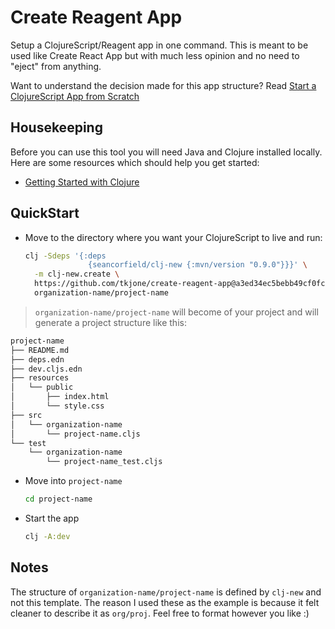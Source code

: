 # Create Reagent App

Setup a ClojureScript/Reagent app in one command.  This is meant to be used like Create React App but with much less opinion and no need to "eject" from anything.

Want to understand the decision made for this app structure?  Read [Start a ClojureScript App from Scratch](https://betweentwoparens.com/start-a-clojurescript-app-from-scratch)

## Housekeeping

Before you can use this tool you will need Java and Clojure installed locally.  Here are some resources which should help you get started:

- [Getting Started with Clojure](https://www.youtube.com/watch?v=SljDPNwAFOc&list=PLaGDS2KB3-ArG0WqAytE9GsZgrM-USsZA)

## QuickStart

- Move to the directory where you want your ClojureScript to live and run:

  ```bash
  clj -Sdeps '{:deps
                {seancorfield/clj-new {:mvn/version "0.9.0"}}}' \
    -m clj-new.create \
    https://github.com/tkjone/create-reagent-app@a3ed34ec5bebb49cf0fc67a3e8d57b54a210a47c \
    organization-name/project-name
  ```

> `organization-name/project-name` will become of your project and will generate a project structure like this:

```bash
project-name
├── README.md
├── deps.edn
├── dev.cljs.edn
├── resources
│   └── public
│       ├── index.html
│       └── style.css
├── src
│   └── organization-name
│       └── project-name.cljs
└── test
    └── organization-name
        └── project-name_test.cljs
```

- Move into `project-name`

  ```bash
  cd project-name
  ```

- Start the app

  ```bash
  clj -A:dev
  ```

## Notes

The structure of `organization-name/project-name` is defined by `clj-new` and not this template.  The reason I used these as the example is because it felt cleaner to describe it as `org/proj`.  Feel free to format however you like :)
